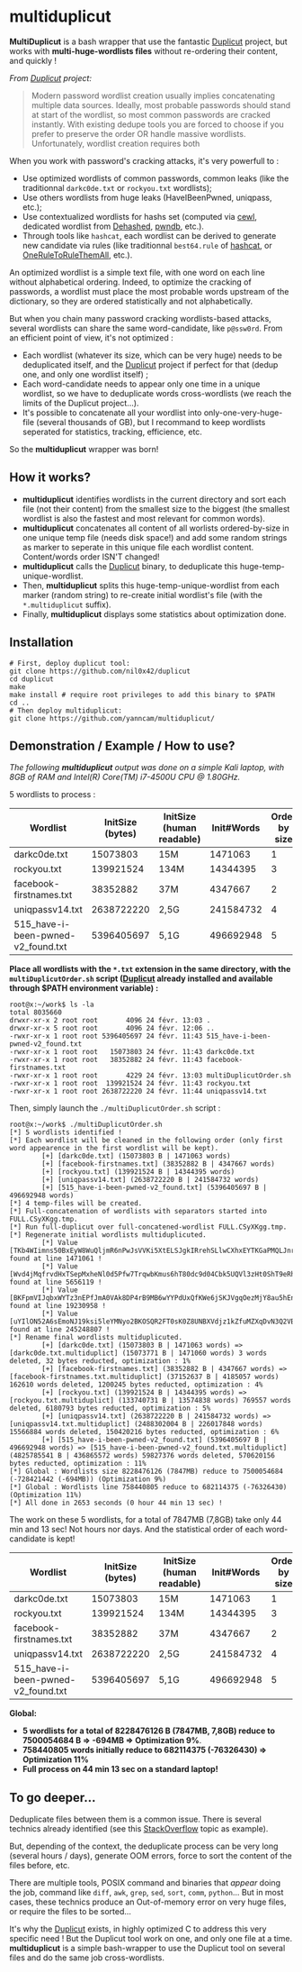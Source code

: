 # multiduplicut

**MultiDuplicut** is a bash wrapper that use the fantastic [Duplicut](https://github.com/nil0x42/duplicut) project, but works with **multi-huge-wordlists files** without re-ordering their content, and quickly !

_From [Duplicut](https://github.com/nil0x42/duplicut) project:_
> Modern password wordlist creation usually implies concatenating multiple data sources.
> Ideally, most probable passwords should stand at start of the wordlist, so most common passwords are cracked instantly.
> With existing dedupe tools you are forced to choose if you prefer to preserve the order OR handle massive wordlists.
> Unfortunately, wordlist creation requires both

When you work with password's cracking attacks, it's very powerfull to :
- Use optimized wordlists of common passwords, common leaks (like the traditionnal `darkc0de.txt` or `rockyou.txt` wordlists);
- Use others wordlists from huge leaks (HaveIBeenPwned, uniqpass, etc.);
- Use contextualized wordlists for hashs set (computed via [cewl](https://www.kali.org/tools/cewl/), dedicated wordlist from [Dehashed](https://www.dehashed.com/), [pwndb](https://github.com/davidtavarez/pwndb), etc.).
- Through tools like `hashcat`, each wordlist can be derived to generate new candidate via rules (like traditionnal `best64.rule` of [hashcat](https://hashcat.net/), or [OneRuleToRuleThemAll](https://github.com/NotSoSecure/password_cracking_rules), etc.).

An optimized wordlist is a simple text file, with one word on each line without alphabetical ordering. Indeed, to optimize the cracking of passwords, a wordlist must place the most probable words upstream of the dictionary, so they are ordered statistically and not alphabetically.

But when you chain many password cracking wordlists-based attacks, several wordlists can share the same word-candidate, like `p@ssw0rd`. From an efficient point of view, it's not optimized :

- Each wordlist (whatever its size, which can be very huge) needs to be deduplicated itself, and the [Duplicut](https://github.com/nil0x42/duplicut) project if perfect for that (dedup one, and only one wordlist itself) ;
- Each word-candidate needs to appear only one time in a unique wordlist, so we have to deduplicate words cross-wordlists (we reach the limits of the Duplicut project...).
- It's possible to concatenate all your wordlist into only-one-very-huge-file (several thousands of GB), but I recommand to keep wordlists seperated for statistics, tracking, efficience, etc.

So the **multiduplicut** wrapper was born!

## How it works?

- **multiduplicut** identifies wordlists in the current directory and sort each file (not their content) from the smallest size to the biggest (the smallest wordlist is also the fastest and most relevant for common words).
- **multiduplicut** concatenates all content of all worlists ordered-by-size in one unique temp file (needs disk space!) and add some random strings as marker to seperate in this unique file each wordlist content. Content/words order ISN'T changed!
- **multiduplicut** calls the [Duplicut](https://github.com/nil0x42/duplicut) binary, to deduplicate this huge-temp-unique-wordlist.
- Then, **multiduplicut** splits this huge-temp-unique-wordlist from each marker (random string) to re-create initial wordlist's file (with the `*.multiduplicut` suffix).
- Finally, **multiduplicut** displays some statistics about optimization done.

## Installation

```
# First, deploy duplicut tool:
git clone https://github.com/nil0x42/duplicut
cd duplicut
make
make install # require root privileges to add this binary to $PATH
cd ..
# Then deploy multiduplicut:
git clone https://github.com/yanncam/multiduplicut/
```

## Demonstration / Example / How to use?

_The following **multiduplicut** output was done on a simple Kali laptop, with 8GB of RAM and Intel(R) Core(TM) i7-4500U CPU @ 1.80GHz._

5 wordlists to process :

| Wordlist                            | InitSize (bytes)  | InitSize (human readable)   | Init#Words  | Order by size |
| -------------                       |-------------      | -----                       | ------      | ------        |
| darkc0de.txt                        | 15073803          | 15M                         | 1471063     | 1             |
| rockyou.txt                         | 139921524         | 134M                        | 14344395    | 3             |
| facebook-firstnames.txt             | 38352882          | 37M                         | 4347667     | 2             |
| uniqpassv14.txt                     | 2638722220        | 2,5G                        | 241584732   | 4             |
| 515_have-i-been-pwned-v2_found.txt  | 5396405697        | 5,1G                        | 496692948   | 5             |

**Place all wordlists with the `*.txt` extension in the same directory, with the `multiDuplicutOrder.sh` script ([Duplicut](https://github.com/nil0x42/duplicut) already installed and available through $PATH environment variable) :**

```
root@x:~/work$ ls -la
total 8035660
drwxr-xr-x 2 root root       4096 24 févr. 13:03 .
drwxr-xr-x 5 root root       4096 24 févr. 12:06 ..
-rwxr-xr-x 1 root root 5396405697 24 févr. 11:43 515_have-i-been-pwned-v2_found.txt
-rwxr-xr-x 1 root root   15073803 24 févr. 11:43 darkc0de.txt
-rwxr-xr-x 1 root root   38352882 24 févr. 11:43 facebook-firstnames.txt
-rwxr-xr-x 1 root root       4229 24 févr. 13:03 multiDuplicutOrder.sh
-rwxr-xr-x 1 root root  139921524 24 févr. 11:43 rockyou.txt
-rwxr-xr-x 1 root root 2638722220 24 févr. 11:44 uniqpassv14.txt
```

Then, simply launch the `./multiDuplicutOrder.sh` script :

```
root@x:~/work$ ./multiDuplicutOrder.sh
[*] 5 wordlists identified !
[*] Each wordlist will be cleaned in the following order (only first word appearence in the first wordlist will be kept).
        [+] [darkc0de.txt] (15073803 B | 1471063 words)
        [+] [facebook-firstnames.txt] (38352882 B | 4347667 words)
        [+] [rockyou.txt] (139921524 B | 14344395 words)
        [+] [uniqpassv14.txt] (2638722220 B | 241584732 words)
        [+] [515_have-i-been-pwned-v2_found.txt] (5396405697 B | 496692948 words)
[*] 4 temp-files will be created.
[*] Full-concatenation of wordlists with separators started into FULL.CSyXKgg.tmp.
[*] Run full-duplicut over full-concatened-wordlist FULL.CSyXKgg.tmp.
[*] Regenerate initial wordlists multiduplicuted.
        [*] Value [TKb4WIimns50BxEyW8WuQljmR6nPwJsVVKi5XtELSJgkIRrehSLlwCXhxEYTKGaPMQLJnrYrdgDzmYy8bunSrUR9nTZRumbCdpTH] found at line 1471061 !
        [*] Value [Wvd4jMqfrvdHxTSepMxheNl0d5Pfw7TrqwbKmus6hT80dc9d04Cbk5UQVl3zHt0ShT9eRhEYKducxnxZWXKfEvYb8vaRBTRdWuzd] found at line 5656119 !
        [*] Value [BKFpmVIJqbxWYTz3nEPfJmA0VAk8DP4rB9MB6wYYPdUxQfKWe6jSKJVgqOezMjY8au5hEnAzN1rrngNOMQXjxroHZ9xyslohZXIL] found at line 19230958 !
        [*] Value [uYIlON52A6sEmoNJ19ksi5leYMNyo2BKOSQR2FT0sK0Z8UNBXVdjz1kZfuMZXqDvN3Q2VBL2xZ7lY4rC9kWE1mMNhJRMMaCYYCd6] found at line 245248807 !
[*] Rename final wordlists multiduplicuted.
        [+] [darkc0de.txt] (15073803 B | 1471063 words) => [darkc0de.txt.multiduplict] (15073771 B | 1471060 words) 3 words deleted, 32 bytes reducted, optimization : 1%
        [+] [facebook-firstnames.txt] (38352882 B | 4347667 words) => [facebook-firstnames.txt.multiduplict] (37152637 B | 4185057 words) 162610 words deleted, 1200245 bytes reducted, optimization : 4%
        [+] [rockyou.txt] (139921524 B | 14344395 words) => [rockyou.txt.multiduplict] (133740731 B | 13574838 words) 769557 words deleted, 6180793 bytes reducted, optimization : 5%
        [+] [uniqpassv14.txt] (2638722220 B | 241584732 words) => [uniqpassv14.txt.multiduplict] (2488302004 B | 226017848 words) 15566884 words deleted, 150420216 bytes reducted, optimization : 6%
        [+] [515_have-i-been-pwned-v2_found.txt] (5396405697 B | 496692948 words) => [515_have-i-been-pwned-v2_found.txt.multiduplict] (4825785541 B | 436865572 words) 59827376 words deleted, 570620156 bytes reducted, optimization : 11%
[*] Global : Wordlists size 8228476126 (7847MB) reduce to 7500054684 (-728421442 (-694MB)) (Optimization 9%)
[*] Global : Wordlists line 758440805 reduce to 682114375 (-76326430) (Optimization 11%)
[*] All done in 2653 seconds (0 hour 44 min 13 sec) !
```

The work on these 5 wordlists, for a total of 7847MB (7,8GB) take only 44 min and 13 sec! Not hours nor days. And the statistical order of each word-candidate is kept!

| Wordlist                            | InitSize (bytes)  | InitSize (human readable)   | Init#Words  | Order by size | NewSize (bytes)    | New#Words  | %Optim  |
| -------------                       |-------------      | -----                       | ------      | ------        | ------      | ------      | ------  |
| darkc0de.txt                        | 15073803          | 15M                         | 1471063     | 1             | 15073771    | 1471060     | 1%      |
| rockyou.txt                         | 139921524         | 134M                        | 14344395    | 3             | 133740731   | 13574838    | 5%      |
| facebook-firstnames.txt             | 38352882          | 37M                         | 4347667     | 2             | 37152637    | 4185057     | 4%      |
| uniqpassv14.txt                     | 2638722220        | 2,5G                        | 241584732   | 4             | 2488302004  | 226017848   | 6%      |
| 515_have-i-been-pwned-v2_found.txt  | 5396405697        | 5,1G                        | 496692948   | 5             | 4825785541  | 436865572   | 11%     |

**Global:**
- **5 wordlists for a total of 8228476126 B (7847MB, 7,8GB) reduce to 7500054684 B => -694MB => Optimization 9%**.
- **758440805 words initially reduce to 682114375 (-76326430) => Optimization 11%**
- **Full process on 44 min 13 sec on a standard laptop!**

## To go deeper...

Deduplicate files between them is a common issue. There is several technics already identified (see this [StackOverflow](https://stackoverflow.com/questions/4366533/how-to-remove-the-lines-which-appear-on-file-b-from-another-file-a) topic as example).

But, depending of the context, the deduplicate process can be very long (several hours / days), generate OOM errors, force to sort the content of the files before, etc.

There are multiple tools, POSIX command and binaries that _appear_ doing the job, command like `diff`, `awk`, `grep`, `sed`, `sort`, `comm`, `python`...
But in most cases, these technics produce an Out-of-memory error on very huge files, or require the files to be sorted...

It's why the [Duplicut](https://github.com/nil0x42/duplicut) exists, in highly optimized C to address this very specific need !
But the Duplicut tool work on one, and only one file at a time.
**multiduplicut** is a simple bash-wrapper to use the Duplicut tool on several files and do the same job cross-wordlists.



